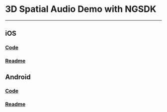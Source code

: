 # 3D Spatial Audio Demo with NGSDK

---

## iOS

### [Code](src/iOS/)

### [Readme](src/iOS/README.md)

## Android

### [Code](src/Android/)

### [Readme](src/Android/README.md)
